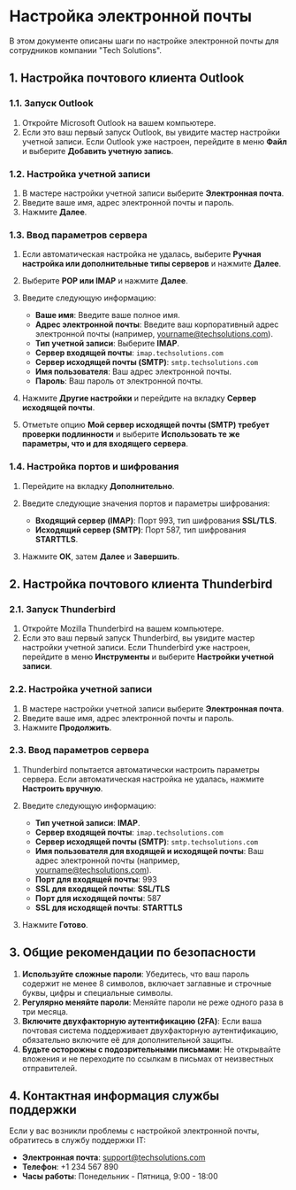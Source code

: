 # Настройка электронной почты

В этом документе описаны шаги по настройке электронной почты для сотрудников компании "Tech Solutions".

## 1. Настройка почтового клиента Outlook

### 1.1. Запуск Outlook

1. Откройте Microsoft Outlook на вашем компьютере.
2. Если это ваш первый запуск Outlook, вы увидите мастер настройки учетной записи. Если Outlook уже настроен, перейдите в меню **Файл** и выберите **Добавить учетную запись**.

### 1.2. Настройка учетной записи

1. В мастере настройки учетной записи выберите **Электронная почта**.
2. Введите ваше имя, адрес электронной почты и пароль.
3. Нажмите **Далее**.

### 1.3. Ввод параметров сервера

1. Если автоматическая настройка не удалась, выберите **Ручная настройка или дополнительные типы серверов** и нажмите **Далее**.
2. Выберите **POP или IMAP** и нажмите **Далее**.
3. Введите следующую информацию:

   - **Ваше имя**: Введите ваше полное имя.
   - **Адрес электронной почты**: Введите ваш корпоративный адрес электронной почты (например, yourname@techsolutions.com).
   - **Тип учетной записи**: Выберите **IMAP**.
   - **Сервер входящей почты**: `imap.techsolutions.com`
   - **Сервер исходящей почты (SMTP)**: `smtp.techsolutions.com`
   - **Имя пользователя**: Ваш адрес электронной почты.
   - **Пароль**: Ваш пароль от электронной почты.

4. Нажмите **Другие настройки** и перейдите на вкладку **Сервер исходящей почты**.
5. Отметьте опцию **Мой сервер исходящей почты (SMTP) требует проверки подлинности** и выберите **Использовать те же параметры, что и для входящего сервера**.

### 1.4. Настройка портов и шифрования

1. Перейдите на вкладку **Дополнительно**.
2. Введите следующие значения портов и параметры шифрования:

   - **Входящий сервер (IMAP)**: Порт 993, тип шифрования **SSL/TLS**.
   - **Исходящий сервер (SMTP)**: Порт 587, тип шифрования **STARTTLS**.

3. Нажмите **ОК**, затем **Далее** и **Завершить**.

## 2. Настройка почтового клиента Thunderbird

### 2.1. Запуск Thunderbird

1. Откройте Mozilla Thunderbird на вашем компьютере.
2. Если это ваш первый запуск Thunderbird, вы увидите мастер настройки учетной записи. Если Thunderbird уже настроен, перейдите в меню **Инструменты** и выберите **Настройки учетной записи**.

### 2.2. Настройка учетной записи

1. В мастере настройки учетной записи выберите **Электронная почта**.
2. Введите ваше имя, адрес электронной почты и пароль.
3. Нажмите **Продолжить**.

### 2.3. Ввод параметров сервера

1. Thunderbird попытается автоматически настроить параметры сервера. Если автоматическая настройка не удалась, нажмите **Настроить вручную**.
2. Введите следующую информацию:

   - **Тип учетной записи**: **IMAP**.
   - **Сервер входящей почты**: `imap.techsolutions.com`
   - **Сервер исходящей почты (SMTP)**: `smtp.techsolutions.com`
   - **Имя пользователя для входящей и исходящей почты**: Ваш адрес электронной почты (например, yourname@techsolutions.com).
   - **Порт для входящей почты**: 993
   - **SSL для входящей почты**: **SSL/TLS**
   - **Порт для исходящей почты**: 587
   - **SSL для исходящей почты**: **STARTTLS**

3. Нажмите **Готово**.

## 3. Общие рекомендации по безопасности

1. **Используйте сложные пароли**: Убедитесь, что ваш пароль содержит не менее 8 символов, включает заглавные и строчные буквы, цифры и специальные символы.
2. **Регулярно меняйте пароли**: Меняйте пароли не реже одного раза в три месяца.
3. **Включите двухфакторную аутентификацию (2FA)**: Если ваша почтовая система поддерживает двухфакторную аутентификацию, обязательно включите её для дополнительной защиты.
4. **Будьте осторожны с подозрительными письмами**: Не открывайте вложения и не переходите по ссылкам в письмах от неизвестных отправителей.

## 4. Контактная информация службы поддержки

Если у вас возникли проблемы с настройкой электронной почты, обратитесь в службу поддержки IT:

- **Электронная почта**: support@techsolutions.com
- **Телефон**: +1 234 567 890
- **Часы работы**: Понедельник - Пятница, 9:00 - 18:00
